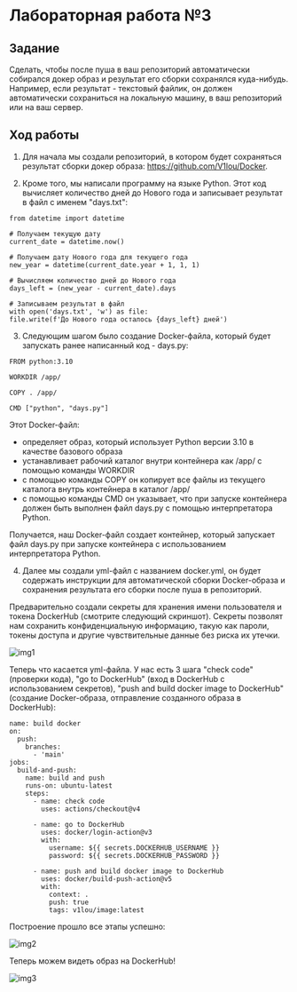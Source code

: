 # Лабораторная работа №3

## Задание

Сделать, чтобы после пуша в ваш репозиторий автоматически собирался докер образ и результат его сборки сохранялся куда-нибудь. 
Например, если результат - текстовый файлик, он должен автоматически сохраниться на локальную машину, в ваш репозиторий или на ваш сервер. 

## Ход работы

1) Для начала мы создали репозиторий, в котором будет сохраняться результат сборки докер образа: https://github.com/V1lou/Docker.

2) Кроме того, мы написали программу на языке Python. Этот код вычисляет количество дней до Нового года и записывает результат в файл с именем "days.txt":
```
from datetime import datetime

# Получаем текущую дату
current_date = datetime.now()

# Получаем дату Нового года для текущего года
new_year = datetime(current_date.year + 1, 1, 1)

# Вычисляем количество дней до Нового года
days_left = (new_year - current_date).days

# Записываем результат в файл
with open('days.txt', 'w') as file:
file.write(f'До Нового года осталось {days_left} дней')
```

3) Следующим шагом было создание Docker-файла, который будет запускать ранее написанный код - days.py:
```
FROM python:3.10

WORKDIR /app/

COPY . /app/

CMD ["python", "days.py"]
```

Этот Docker-файл:
- определяет образ, который использует Python версии 3.10 в качестве базового образа
- устанавливает рабочий каталог внутри контейнера как /app/ с помощью команды WORKDIR
- с помощью команды COPY он копирует все файлы из текущего каталога внутрь контейнера в каталог /app/
- с помощью команды CMD он указывает, что при запуске контейнера должен быть выполнен файл days.py с помощью интерпретатора Python.

Получается, наш Docker-файл создает контейнер, который запускает файл days.py при запуске контейнера с использованием интерпретатора Python.

4) Далее мы создали yml-файл с названием docker.yml, он будет содержать инструкции для автоматической сборки Docker-образа и сохранения результата его сборки после пуша в репозиторий.

Предварительно создали секреты для хранения имени пользователя и токена DockerHub (смотрите следующий скриншот).
Секреты позволят нам сохранить конфиденциальную информацию, такую как пароли, токены доступа и другие чувствительные данные без риска их утечки.



![img1](https://github.com/V1lou/Clouds/blob/main/LAB%20%E2%84%963/screenshots/secrets.png)





Теперь что касается yml-файла. У нас есть 3 шага "check code" (проверки кода), "go to DockerHub" (вход в DockerHub с использованием секретов), "push and build docker image to DockerHub" (создание Docker-образа, отправление созданного образа в DockerHub):

```
name: build docker
on:
  push:
    branches:
      - 'main'
jobs:
  build-and-push:
    name: build and push
    runs-on: ubuntu-latest
    steps:
      - name: check code
        uses: actions/checkout@v4
        
      - name: go to DockerHub
        uses: docker/login-action@v3
        with:
          username: ${{ secrets.DOCKERHUB_USERNAME }}
          password: ${{ secrets.DOCKERHUB_PASSWORD }}
          
      - name: push and build docker image to DockerHub
        uses: docker/build-push-action@v5
        with:
          context: .
          push: true
          tags: v1lou/image:latest
```
Построение прошло все этапы успешно:



![img2](https://github.com/V1lou/Clouds/blob/main/LAB%20%E2%84%963/screenshots/build-and-push.png)



Теперь можем видеть образ на DockerHub!

![img3](https://github.com/V1lou/Clouds/blob/main/LAB%20%E2%84%963/screenshots/the%20end.png)
